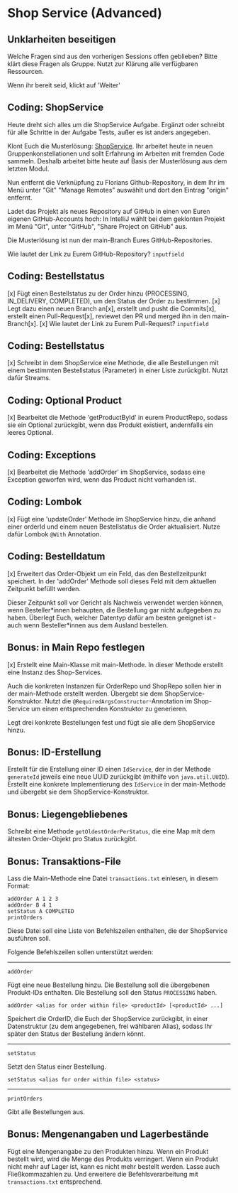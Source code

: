 # Shop Service (Advanced)

## Unklarheiten beseitigen

Welche Fragen sind aus den vorherigen Sessions offen geblieben?
Bitte klärt diese Fragen als Gruppe.
Nutzt zur Klärung alle verfügbaren Ressourcen.

Wenn ihr bereit seid, klickt auf 'Weiter'

## Coding: ShopService

Heute dreht sich alles um die ShopService Aufgabe. Ergänzt oder schreibt für alle Schritte in der Aufgabe Tests, außer es ist anders angegeben.

Klont Euch die Musterlösung: [ShopService](https://github.com/Flooooooooooorian/Recap-Project-Objektorientierung-ShopService). Ihr arbeitet heute in neuen Gruppenkonstellationen und sollt Erfahrung im Arbeiten mit fremden Code sammeln. Deshalb arbeitet bitte heute auf Basis der Musterlösung aus dem letzten Modul.

Nun entfernt die Verknüpfung zu Florians Github-Repository, in dem Ihr im Menü unter "Git" "Manage Remotes" auswählt und dort den Eintrag "origin" entfernt.

Ladet das Projekt als neues Repository auf GitHub in einen von Euren eigenen GitHub-Accounts hoch: In IntelliJ wählt bei dem geklonten Projekt im Menü "Git", unter "GitHub", "Share Project on GitHub" aus.

Die Musterlösung ist nun der main-Branch Eures GitHub-Repositories.

Wie lautet der Link zu Eurem GitHub-Repository?
`inputfield`

## Coding: Bestellstatus

[x]
Fügt einen Bestellstatus zu der Order hinzu (PROCESSING, IN_DELIVERY, COMPLETED), um den Status der Order zu bestimmen.
[x]
Legt dazu einen neuen Branch an[x], erstellt und pusht die Commits[x], erstellt einen Pull-Request[x], reviewet den PR und merged ihn in den main-Branch[x].
[x]
Wie lautet der Link zu Eurem Pull-Request?
`inputfield`

## Coding: Bestellstatus
[x]
Schreibt in dem ShopService eine Methode, die alle Bestellungen mit einem bestimmten Bestellstatus (Parameter) in einer Liste zurückgibt. Nutzt dafür Streams.

## Coding: Optional Product
[x]
Bearbeitet die Methode 'getProductById' in eurem ProductRepo, sodass sie ein Optional<Product> zurückgibt, wenn das Produkt existiert, andernfalls ein leeres Optional.

## Coding: Exceptions
[x]
Bearbeitet die Methode 'addOrder' im ShopService, sodass eine Exception geworfen wird, wenn das Product nicht vorhanden ist.

## Coding: Lombok
[x]
Fügt eine 'updateOrder' Methode im ShopService hinzu, die anhand einer orderId und einem neuen Bestellstatus die Order aktualisiert. Nutze dafür Lombok `@With` Annotation.

## Coding: Bestelldatum
[x]
Erweitert das Order-Objekt um ein Feld, das den Bestellzeitpunkt speichert. In der 'addOrder' Methode soll dieses Feld mit dem aktuellen Zeitpunkt befüllt werden.

Dieser Zeitpunkt soll vor Gericht als Nachweis verwendet werden können, wenn Besteller\*innen behaupten, die Bestellung gar nicht aufgegeben zu haben. Überlegt Euch, welcher Datentyp dafür am besten geeignet ist - auch wenn Besteller\*innen aus dem Ausland bestellen.

## Bonus: in Main Repo festlegen
[x]
Erstellt eine Main-Klasse mit main-Methode. In dieser Methode erstellt eine Instanz des Shop-Services.

Auch die konkreten Instanzen für OrderRepo und ShopRepo sollen hier in der main-Methode erstellt werden. Übergebt sie dem ShopService-Konstruktor. Nutzt die `@RequiredArgsConstructor`-Annotation im Shop-Service um einen entsprechenden Konstruktor zu generieren.

Legt drei konkrete Bestellungen fest und fügt sie alle dem ShopService hinzu.

## Bonus: ID-Erstellung

Erstellt für die Erstellung einer ID einen `IdService`, der in der Methode `generateId` jeweils eine neue UUID zurückgibt (mithilfe von `java.util.UUID`). Erstellt eine konkrete Implementierung des `IdService` in der main-Methode und übergebt sie dem ShopService-Konstruktor.

## Bonus: Liegengebliebenes

Schreibt eine Methode `getOldestOrderPerStatus`, die eine Map mit dem ältesten Order-Objekt pro Status zurückgibt.

## Bonus: Transaktions-File

Lass die Main-Methode eine Datei `transactions.txt` einlesen, in diesem Format:
```
addOrder A 1 2 3
addOrder B 4 1
setStatus A COMPLETED
printOrders
```

Diese Datei soll eine Liste von Befehlszeilen enthalten, die der ShopService ausführen soll.

Folgende Befehlszeilen sollen unterstützt werden:

---

`addOrder`

Fügt eine neue Bestellung hinzu. Die Bestellung soll die übergebenen Produkt-IDs enthalten. Die Bestellung soll den Status `PROCESSING` haben.

`addOrder <alias for order within file> <productId> [<productId> ...]`

Speichert die OrderID, die Euch der ShopService zurückgibt, in einer Datenstruktur (zu dem angegebenen, frei wählbaren Alias), sodass Ihr später den Status der Bestellung ändern könnt.

---

`setStatus`

Setzt den Status einer Bestellung.

`setStatus <alias for order within file> <status>`

---

`printOrders`

Gibt alle Bestellungen aus.

## Bonus: Mengenangaben und Lagerbestände

Fügt eine Mengenangabe zu den Produkten hinzu. Wenn ein Produkt bestellt wird, wird die Menge des Produkts verringert. Wenn ein Produkt nicht mehr auf Lager ist, kann es nicht mehr bestellt werden. Lasse auch Fließkommazahlen zu. Und erweitere die Befehlsverarbeitung mit `transactions.txt` entsprechend.
